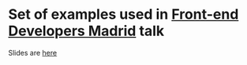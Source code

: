 # Set of examples used in [Front-end Developers Madrid](https://www.meetup.com/es-ES/Front-end-Developers-Madrid/) talk

Slides are [here](https://www.slideshare.net/leomicheloni/clean-code-javascript)

